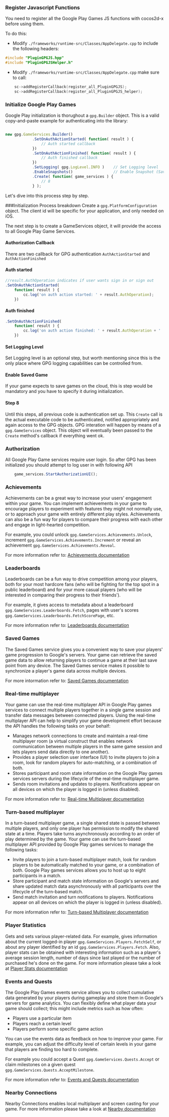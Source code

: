 
### Register Javascript Functions
You need to register all the Google Play Games JS functions with cocos2d-x before using them.

To do this:
* Modify `./frameworks/runtime-src/Classes/AppDelegate.cpp` to include the following headers:
```cpp
#include "PluginGPGJS.hpp"
#include "PluginGPGJSHelper.h"
```

* Modify `./frameworks/runtime-src/Classes/AppDelegate.cpp` make sure to call:
```cpp
    sc->addRegisterCallback(register_all_PluginGPGJS);
    sc->addRegisterCallback(register_all_PluginGPGJS_helper);
```

### Initialize Google Play Games
Google Play initialization is thorughout a `gpg.Builder` object.
This is a valid copy-and-paste example for authenticating into the library:

```javascript

new gpg.GameServices.Builder()
            .SetOnAuthActionStarted( function( result ) {
                // Auth started callback
            })
            .SetOnAuthActionFinished( function( result ) {
                // Auth finished callback
            })
            .SetLogging( gpg.LogLevel.INFO )	// Set Logging level
            .EnableSnapshots()					// Enable Snapshot (Saved Game) functionailty
            .Create( function( game_services ) {
                // 8
            } );
```

Let's dive into this process step by step.

###Initialization Process breakdown
Create a `gpg.PlatformConfiguration` object. The client id will be specific for your application, and only needed on iOS.

The next step is to create a GameServices object, it will provide the access to all Google Play Game Services.


#### Authorization Callback
There are two callback for GPG authentication `AuthActionStarted` and `AuthActionFinished`

#### Auth started

```javascript
//result.AuthOperation indicates if user wants sign in or sign out
.SetOnAuthActionStarted(
    function( result ) {
        cc.log('on auth action started: ' + result.AuthOperation);
    })
```

#### Auth finished

```javascript
.SetOnAuthActionFinished(
    function( result ) {
        cc.log('on auth action finished: ' + result.AuthOperation + ' ' + result.AuthStatus);
    })
```

#### Set Logging Level
Set Logging level is an optional step, but worth mentioning since this is the only place where GPG logging capabilities can be controlled from.


#### Enable Saved Game
If your game expects to save games on the cloud, this is step would be mandatory and you have to specify it during initialization.

#### Step 8
Until this steps, all previous code is authentication set up.
This `Create` call is the actual executable code to be authenticated, notified appropriately and again access to the GPG objects.
GPG interation will happen by means of a `gpg.GameServices` object. This object will eventually been passed to the `Create` method's callback if everything went ok.

### Authorization

All Google Play Game services require user login. So after GPG has been initialized you should attempt to log user in with following API

```javascript
	game_services.StartAuthorizationUI();
```

### Achievements

Achievements can be a great way to increase your users' engagement within your game. You can implement achievements in your game to encourage players to experiment with features they might not normally use, or to approach your game with entirely different play styles. Achievements can also be a fun way for players to compare their progress with each other and engage in light-hearted competition.

For example, you could unlock `gpg.GameServices.Achievements.Unlock`, increment `gpg.GameServices.Achievements.Increment` or reveal an achievement `gpg.GameServices.Achievements.Reveal`.

For more information refer to: [Achievements documentation](https://developers.google.com/games/services/common/concepts/achievements)

### Leaderboards

Leaderboards can be a fun way to drive competition among your players, both for your most hardcore fans (who will be fighting for the top spot in a public leaderboard) and for your more casual players (who will be interested in comparing their progress to their friends').

For example, it gives access to metadata about a leaderboard `gpg.GameServices.Leaderboards.Fetch`, pages with user's scores `gpg.GameServices.Leaderboards.FetchScorePage`, etc.

For more information refer to: [Leaderboards documentation](https://developers.google.com/games/services/common/concepts/leaderboards)

### Saved Games

The Saved Games service gives you a convenient way to save your players' game progression to Google's servers. Your game can retrieve the saved game data to allow returning players to continue a game at their last save point from any device.
The Saved Games service makes it possible to synchronize a player's game data across multiple devices.

For more intormation refer to: [Saved Games documentation](https://developers.google.com/games/services/common/concepts/savedgames)

### Real-time multiplayer

Your game can use the real-time multiplayer API in Google Play games services to connect multiple players together in a single game session and transfer data messages between connected players. Using the real-time multiplayer API can help to simplify your game development effort because the API handles the following tasks on your behalf:

+ Manages network connections to create and maintain a real-time multiplayer room (a virtual construct that enables network communication between multiple players in the same game session and lets players send data directly to one another).
+ Provides a player selection user interface (UI) to invite players to join a room, look for random players for auto-matching, or a combination of both.
+ Stores participant and room state information on the Google Play games services servers during the lifecycle of the real-time multiplayer game.
+ Sends room invitations and updates to players. Notifications appear on all devices on which the player is logged in (unless disabled).

For more information refer to: [Real-time Multiplayer documentation](https://developers.google.com/games/services/common/concepts/realtimeMultiplayer)

### Turn-based multiplayer

In a turn-based multiplayer game, a single shared state is passed between multiple players, and only one player has permission to modify the shared state at a time. Players take turns asynchronously according to an order of play determined by the game. Your game can use the turn-based multiplayer API provided by Google Play games services to manage the following tasks:

+ Invite players to join a turn-based multiplayer match, look for random players to be automatically matched to your game, or a combination of both. Google Play games services allows you to host up to eight participants in a match.
+ Store participant and match state information on Google's servers and share updated match data asynchronously with all participants over the lifecycle of the turn-based match.
+ Send match invitation and turn notifications to players. Notifications appear on all devices on which the player is logged in (unless disabled).

For more information refer to: [Turn-based Multiplayer documentation](https://developers.google.com/games/services/common/concepts/turnbasedMultiplayer)

### Player Statistics

Gets and sets various player-related data.
For example, gives information about the current logged-in player `gpg.GameServices.Players.FetchSelf`, or about any player identified by an id `gpg.GameServices.Players.Fetch`.
Also, player stats can be obtained with interesting information such as a player's average session length, number of days since last played or the number of purchased he's done on the game. For more information please take a look at [Player Stats documentation](https://developers.google.com/games/services/cpp/stats) 


### Events and Quests

The Google Play Games events service allows you to collect cumulative data generated by your players during gameplay and store them in Google's servers for game analytics. You can flexibly define what player data your game should collect; this might include metrics such as how often:

+ Players use a particular item
+ Players reach a certain level
+ Players perform some specific game action

You can use the events data as feedback on how to improve your game. For example, you can adjust the difficulty level of certain levels in your game that players are finding too hard to complete.

For example you could accept a Quest `gpg.GameServices.Quests.Accept` or claim milestones on a given quest `gpg.GameServices.Quests.AcceptMilestone`.

For more information refer to: [Events and Quests documentation](https://developers.google.com/games/services/common/concepts/quests)

### Nearby Connections
Nearby Connections enables local multiplayer and screen casting for your game. For more information please take a look at [Nearby documentation](https://developers.google.com/games/services/cpp/nearby)
